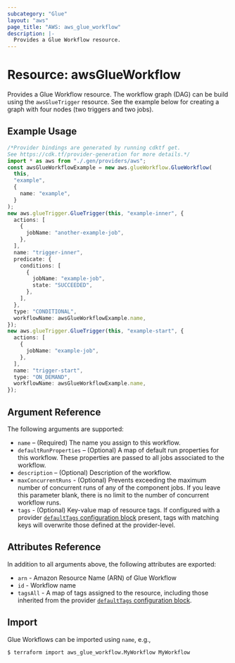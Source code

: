 ```yaml
---
subcategory: "Glue"
layout: "aws"
page_title: "AWS: aws_glue_workflow"
description: |-
  Provides a Glue Workflow resource.
---
```


# Resource: awsGlueWorkflow

Provides a Glue Workflow resource.
The workflow graph (DAG) can be build using the `awsGlueTrigger` resource.
See the example below for creating a graph with four nodes (two triggers and two jobs).

## Example Usage

```typescript
/*Provider bindings are generated by running cdktf get.
See https://cdk.tf/provider-generation for more details.*/
import * as aws from "./.gen/providers/aws";
const awsGlueWorkflowExample = new aws.glueWorkflow.GlueWorkflow(
  this,
  "example",
  {
    name: "example",
  }
);
new aws.glueTrigger.GlueTrigger(this, "example-inner", {
  actions: [
    {
      jobName: "another-example-job",
    },
  ],
  name: "trigger-inner",
  predicate: {
    conditions: [
      {
        jobName: "example-job",
        state: "SUCCEEDED",
      },
    ],
  },
  type: "CONDITIONAL",
  workflowName: awsGlueWorkflowExample.name,
});
new aws.glueTrigger.GlueTrigger(this, "example-start", {
  actions: [
    {
      jobName: "example-job",
    },
  ],
  name: "trigger-start",
  type: "ON_DEMAND",
  workflowName: awsGlueWorkflowExample.name,
});

```

## Argument Reference

The following arguments are supported:

* `name` – (Required) The name you assign to this workflow.
* `defaultRunProperties` – (Optional) A map of default run properties for this workflow. These properties are passed to all jobs associated to the workflow.
* `description` – (Optional) Description of the workflow.
* `maxConcurrentRuns` - (Optional) Prevents exceeding the maximum number of concurrent runs of any of the component jobs. If you leave this parameter blank, there is no limit to the number of concurrent workflow runs.
* `tags` - (Optional) Key-value map of resource tags. If configured with a provider [`defaultTags` configuration block](https://registry.terraform.io/providers/hashicorp/aws/latest/docs#default_tags-configuration-block) present, tags with matching keys will overwrite those defined at the provider-level.

## Attributes Reference

In addition to all arguments above, the following attributes are exported:

* `arn` - Amazon Resource Name (ARN) of Glue Workflow
* `id` - Workflow name
* `tagsAll` - A map of tags assigned to the resource, including those inherited from the provider [`defaultTags` configuration block](https://registry.terraform.io/providers/hashicorp/aws/latest/docs#default_tags-configuration-block).

## Import

Glue Workflows can be imported using `name`, e.g.,

```console
$ terraform import aws_glue_workflow.MyWorkflow MyWorkflow
```
